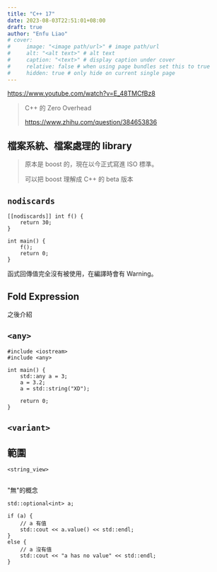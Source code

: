 ```yaml
---
title: "C++ 17"
date: 2023-08-03T22:51:01+08:00
draft: true
author: "Enfu Liao"
# cover:
#     image: "<image path/url>" # image path/url
#     alt: "<alt text>" # alt text
#     caption: "<text>" # display caption under cover
#     relative: false # when using page bundles set this to true
#     hidden: true # only hide on current single page
---
```


https://www.youtube.com/watch?v=E_48TMCfBz8

> C++ 的 Zero Overhead
> 
> https://www.zhihu.com/question/384653836

## 檔案系統、檔案處理的 library
> 原本是 boost 的，現在以今正式寫進 ISO 標準。
>
> 可以把 boost 理解成 C++ 的 beta 版本


## `nodiscards`
```
[[nodiscards]] int f() {
    return 30;
}

int main() {
    f();
    return 0;
}
```

函式回傳值完全沒有被使用，在編譯時會有 Warning。

## Fold Expression
之後介紹


## `<any>`
```
#include <iostream>
#include <any>

int main() {
    std::any a = 3;
    a = 3.2;
    a = std::string("XD");

    return 0;
}
```

## `<variant>`



## 範圍
`<string_view>`


## <optional>
"無"的概念

```
std::optional<int> a;

if (a) {
    // a 有值
    std::cout << a.value() << std::endl;
}
else {
    // a 沒有值
    std::cout << "a has no value" << std::endl;
}
```